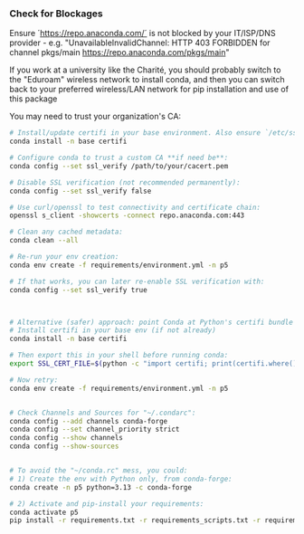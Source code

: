 ### Check for Blockages
Ensure ´https://repo.anaconda.com/´ is not blocked by your IT/ISP/DNS provider
    -   e.g. "UnavailableInvalidChannel: HTTP 403 FORBIDDEN for channel pkgs/main <https://repo.anaconda.com/pkgs/main>"

If you work at a university like the Charité, you should probably switch to the "Eduroam" wireless network to install conda, and then you can switch back to your preferred wireless/LAN network for pip installation and use of this package

You may need to trust your organization's CA:
```bash
# Install/update certifi in your base environment. Also ensure `/etc/ssl/certs/` or your system store is used:
conda install -n base certifi

# Configure conda to trust a custom CA **if need be**:
conda config --set ssl_verify /path/to/your/cacert.pem

# Disable SSL verification (not recommended permanently):
conda config --set ssl_verify false

# Use curl/openssl to test connectivity and certificate chain:
openssl s_client -showcerts -connect repo.anaconda.com:443

# Clean any cached metadata:
conda clean --all

# Re-run your env creation:
conda env create -f requirements/environment.yml -n p5

# If that works, you can later re-enable SSL verification with:
conda config --set ssl_verify true



# Alternative (safer) approach: point Conda at Python's certifi bundle instead of turning off verification globally:
# Install certifi in your base env (if not already)
conda install -n base certifi

# Then export this in your shell before running conda:
export SSL_CERT_FILE=$(python -c "import certifi; print(certifi.where())")

# Now retry:
conda env create -f requirements/environment.yml -n p5


# Check Channels and Sources for "~/.condarc":
conda config --add channels conda-forge
conda config --set channel_priority strict
conda config --show channels
conda config --show-sources


# To avoid the "~/conda.rc" mess, you could:
# 1) Create the env with Python only, from conda-forge:
conda create -n p5 python=3.13 -c conda-forge

# 2) Activate and pip-install your requirements:
conda activate p5
pip install -r requirements.txt -r requirements_scripts.txt -r requirements_test.txt
```


